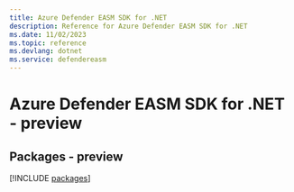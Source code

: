 ```yaml
---
title: Azure Defender EASM SDK for .NET
description: Reference for Azure Defender EASM SDK for .NET
ms.date: 11/02/2023
ms.topic: reference
ms.devlang: dotnet
ms.service: defendereasm
---
```

# Azure Defender EASM SDK for .NET - preview
## Packages - preview
[!INCLUDE [packages](defender-easm-index.md)]